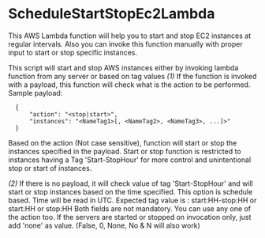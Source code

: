 # ScheduleStartStopEc2Lambda
This AWS Lambda function will help you to start and stop EC2 instances at regular intervals. Also you can invoke this function manually with proper input to start or stop specific instances.


This script will start and stop AWS instances either by invoking lambda function from any server or based on tag values
*(1)* If the function is invoked with a payload, this function will check what is the action to be performed. Sample payload:
```
  {
      "action": "<stop|start>",
      "instances": "<NameTag1>[, <NameTag2>, <NameTag3>, ...]>"
  }
```
Based on the action (Not case sensitive), function will start or stop the instances specified in the payload.
Start or stop function is restricted to instances having a Tag 'Start-StopHour' for more control and unintentional stop or start of instances.

*(2)* If there is no payload, it will check value of tag 'Start-StopHour' and will start or stop instances based on the time specified.
       This option is schedule based. Time will be read in UTC.
       Expected tag value is : start:HH-stop:HH or start:HH or stop:HH
       Both fields are not mandatory. You can use any one of the action too.
       If the servers are started or stopped on invocation only, just add 'none' as value. (False, 0, None, No & N will also work)

